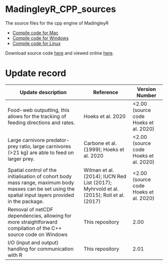 # MadingleyR_CPP_sources
The source files for the cpp engine of MadingleyR

* [Compile code for Mac](./CompileMac.md)
* [Compile code for Windows](./CompileWindows.md)
* [Compile code for Linux](./CompileLinux.md)

Download source code [here](https://github.com/MadingleyR/MadingleyR/archive/master.zip) and viewed online [here](https://github.com/MadingleyR/MadingleyR/tree/master/SourceCode).

# Update record

Update description | Reference | Version Number
--- | --- | ---
Food-web outputting, this allows for the tracking of feeding directions and rates. | Hoeks et al. 2020 | <2.00 (source code Hoeks et al. 2020)
Large carnivore predator-prey ratio, large carnivores (>21 kg) are able to feed on larger prey. | Carbone et al. (1999); Hoeks et al. 2020 | <2.00 (source code Hoeks et al. 2020)
Spatial control of the initialisation of cohort body mass range, maximum body masses can be set using the spatial input layers provided in the package. | Wilman et al. (2014); IUCN Red List (2017); Myhrvold et al. (2015); Roll et al. (2017) |  <2.00 (source code Hoeks et al. 2020)
Removal of netCDF dependencies, allowing for more straightforward compilation of the C++ source code on Windows | This repository | 2.00
I/O (input and output) handling for communication with R | This repository | 2.01


